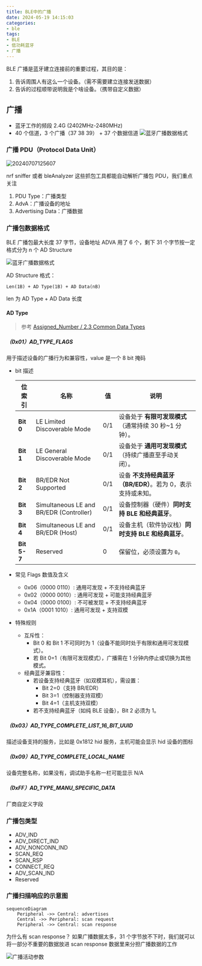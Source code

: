 ```yaml
---
title: BLE中的广播
date: 2024-05-19 14:15:03
categories:
- ble
tags:
- BLE
- 低功耗蓝牙
- 广播
---
```


BLE 广播是蓝牙建立连接前的重要过程，其目的是：
1. 告诉周围人有这么一个设备。（需不需要建立连接发送数据）
2. 告诉的过程顺带说明我是个啥设备。（携带自定义数据）

## 广播

* 蓝牙工作的频段 2.4G (2402MHz-2480MHz)
* 40 个信道，3 个广播（37 38 39） + 37 个数据信道
![蓝牙广播数据格式](https://i0.hdslb.com/bfs/article/99d90e6aeb8757fb16c877727a65f07a2fa6edb2.png@1256w_540h_!web-article-pic.avif)

### 广播 PDU（Protocol Data Unit）

![20240707125607](https://cdn.jsdelivr.net/gh/24849748/PicBed/ob/20240707125607.png)

nrf sniffer 或者 bleAnalyzer 这些抓包工具都能自动解析广播包 PDU，我们重点关注

1. PDU Type：广播类型
2. AdvA：广播设备的地址
3. Advertising Data：广播数据


### 广播包数据格式

BLE 广播包最大长度 37 字节，设备地址 ADVA 用了 6 个，剩下 31 个字节按一定格式分为 n 个 AD Structure

![蓝牙广播数据格式](https://i0.hdslb.com/bfs/article/3b82422697d25898b3ca455fed0a5d0337f0974e.png@1256w_652h_!web-article-pic.avif)

AD Structure 格式：
```
Len(1B) + AD Type(1B) + AD Data(nB)
```

len 为 AD Type + AD Data 长度


#### AD Type

> 参考 [Assigned_Number / 2.3 Common Data Types](https://www.bluetooth.com/wp-content/uploads/Files/Specification/HTML/Assigned_Numbers/out/en/Assigned_Numbers.pdf)


##### （0x01）AD_TYPE_FLAGS

用于描述设备的广播行为和兼容性，value 是一个 8 bit 掩码

- bit 描述

    | **位索引** | **名称**                                | **值** | **说明**                                                                 |
    |------------|----------------------------------------|--------|--------------------------------------------------------------------------|
    | **Bit 0**  | LE Limited Discoverable Mode           | 0/1    | 设备处于 **有限可发现模式**（通常持续 30 秒~1 分钟）。                     |
    | **Bit 1**  | LE General Discoverable Mode           | 0/1    | 设备处于 **通用可发现模式**（持续广播直至手动关闭）。                       |
    | **Bit 2**  | BR/EDR Not Supported                    | 0/1    | 设备 **不支持经典蓝牙（BR/EDR）**。若为 0，表示支持或未知。                |
    | **Bit 3**  | Simultaneous LE and BR/EDR (Controller)| 0/1    | 设备控制器（硬件）**同时支持 BLE 和经典蓝牙**。                            |
    | **Bit 4**  | Simultaneous LE and BR/EDR (Host)      | 0/1    | 设备主机（软件协议栈）**同时支持 BLE 和经典蓝牙**。                        |
    | **Bit 5-7**| Reserved                               | 0      | 保留位，必须设置为 `0`。                                                  |

- 常见 Flags 数值及含义

  - 0x06（0000 0110）: 通用可发现 + 不支持经典蓝牙
  - 0x02（0000 0010）: 通用可发现 + 可能支持经典蓝牙
  - 0x04（0000 0100）: 不可被发现 + 不支持经典蓝牙
  - 0x1A（0001 1010）: 通用可发现 + 支持双模

- 特殊规则

  - 互斥性：
    - Bit 0 和 Bit 1 不可同时为 1（设备不能同时处于有限和通用可发现模式）。
    - 若 Bit 0=1（有限可发现模式），广播需在 1 分钟内停止或切换为其他模式。
  - 经典蓝牙兼容性：
    - 若设备支持经典蓝牙（如双模耳机），需设置：  
      - Bit 2=0（支持 BR/EDR）  
      - Bit 3=1（控制器支持双模）  
      - Bit 4=1（主机支持双模）  
    - 若不支持经典蓝牙（如纯 BLE 设备），Bit 2 必须为 1。

##### （0x03）AD_TYPE_COMPLETE_LIST_16_BIT_UUID

描述设备支持的服务，比如是 0x1812 hid 服务，主机可能会显示 hid 设备的图标

##### （0x09）AD_TYPE_COMPLETE_LOCAL_NAME

设备完整名称，如果没有，调试助手名称一栏可能显示 N/A

##### （0xFF）AD_TYPE_MANU_SPECIFIC_DATA

厂商自定义字段

### 广播包类型

* ADV_IND
* ADV_DIRECT_IND
* ADV_NONCONN_IND
* SCAN_REQ
* SCAN_RSP
* CONNECT_REQ
* ADV_SCAN_IND
* Reserved


### 广播扫描响应的示意图
```mermaid
sequenceDiagram
    Peripheral ->> Central: advertises
    Central ->> Peripheral: scan request
    Peripheral ->> Central: scan response
```

为什么有 scan response？
如果广播数据太多，31 个字节放不下时，我们就可以将一部分不重要的数据放进 scan response 数据里来分担广播数据的工作


![广播活动参数](https://cdn.jsdelivr.net/gh/24849748/PicBed/ob/20250315203226.png)

